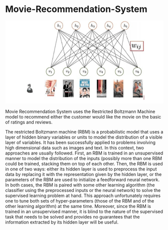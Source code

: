 # Movie-Recommendation-System

<p align = 'center' height ='500px' weidth ='200'>
<img src ='https://github.com/Abhishekkakati101/Movie-Recommendation-System/blob/main/Assets/boltz.PNG'>
</p>

Movie Recommendation System uses the Restricted Boltzmann Machine model to recommend either the customer would like the movie on the basic of ratings and reviews.



The restricted Boltzmann machine (RBM) is a probabilistic model that uses a layer of hidden binary
variables or units to model the distribution of a visible layer of variables. It has been successfully applied to problems involving high dimensional data such as images and text. In this context, two approaches are usually followed. First, an RBM is trained in an unsupervised manner to model the distribution of the inputs (possibly more than one RBM could be trained,
stacking them on top of each other. Then, the RBM is used in one of two
ways: either its hidden layer is used to preprocess the input data by replacing it with the representation given by the hidden layer, or the parameters of the RBM are used to initialize a feedforward
neural network. In both cases, the RBM is paired with some other learning algorithm (the classifier
using the preprocessed inputs or the neural network) to solve the supervised learning problem at
hand. This approach unfortunately requires one to tune both sets of hyper-parameters (those of the
RBM and of the other learning algorithm) at the same time. Moreover, since the RBM is trained in
an unsupervised manner, it is blind to the nature of the supervised task that needs to be solved and
provides no guarantees that the information extracted by its hidden layer will be useful.

